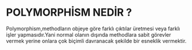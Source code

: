 # POLYMORPHİSM NEDİR ?

Polymorphism,methodların objeye göre farklı çıktılar üretmesi veya farklı işler yapmasıdır.Yani normal olanın dışında methodlara sabit görevler vermek yerine onlara çok biçimli
davranacak şekilde bir esneklik vermektir.

